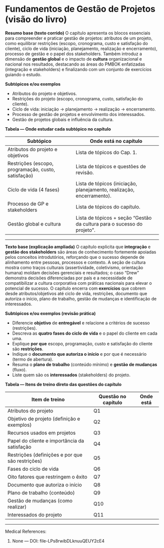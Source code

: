 # Fundamentos de Gestão de Projetos (visão do livro)

**Resumo base (texto corrido)**
O capítulo apresenta os blocos essenciais para compreender e praticar gestão de projetos: atributos de um projeto, como equilibrar restrições (escopo, cronograma, custo e satisfação do cliente), ciclo de vida (iniciação, planejamento, realização e encerramento), processo de gestão e o papel dos stakeholders. Também introduz a dimensão de **gestão global** e o impacto de **cultura** organizacional e nacional nos resultados, destacando as áreas do PMBOK enfatizadas (integração e stakeholders) e finalizando com um conjunto de exercícios guiando o estudo.   

**Subtópicos e/ou exemplos**

* Atributos do projeto e objetivos. 
* Restrições do projeto (escopo, cronograma, custo, satisfação do cliente). 
* Ciclo de vida: iniciação → planejamento → realização → encerramento. 
* Processo de gestão de projetos e envolvimento dos interessados. 
* Gestão de projetos globais e influência da cultura. 

**Tabela — Onde estudar cada subtópico no capítulo**

| Subtópico                                           | Onde está no capítulo                                                     |
| --------------------------------------------------- | ------------------------------------------------------------------------- |
| Atributos do projeto e objetivos                    | Lista de tópicos do Cap. 1.                                               |
| Restrições (escopo, programação, custo, satisfação) | Lista de tópicos e questões de revisão.                                   |
| Ciclo de vida (4 fases)                             | Lista de tópicos (iniciação, planejamento, realização, encerramento).     |
| Processo de GP e stakeholders                       | Lista de tópicos do capítulo.                                             |
| Gestão global e cultura                             | Lista de tópicos + seção “Gestão da cultura para o sucesso do projeto”.   |

---

**Texto base (explicação ampliada)**
O capítulo explicita que **integração** e **gestão dos stakeholders** são áreas de conhecimento fortemente apoiadas pelos conceitos introdutórios, reforçando que o sucesso depende de alinhamento entre pessoas, processos e contexto. A seção de cultura mostra como traços culturais (assertividade, coletivismo, orientação humana) moldam decisões gerenciais e resultados; o caso “Drew” demonstra decisões diferenciadas por país e a necessidade de compatibilizar a cultura corporativa com práticas nacionais para elevar o potencial de sucesso. O capítulo encerra com **exercícios** que cobrem desde atributos/objetivos até ciclo de vida, restrições, documento que autoriza o início, plano de trabalho, gestão de mudanças e identificação de interessados.     

**Subtópicos e/ou exemplos (revisão prática)**

* Diferencie **objetivo** de **entregável** e relacione a critérios de sucesso (restrições). 
* Descreva as **quatro fases do ciclo de vida** e o papel do cliente em cada uma.  
* Explique **por que** escopo, programação, custo e satisfação do cliente são **restrições**. 
* Indique o **documento que autoriza o início** e por que é necessário (termo de abertura). 
* Resuma o **plano de trabalho** (conteúdo mínimo) e **gestão de mudanças** (fluxo). 
* Liste quem são os **interessados** (stakeholders) do projeto. 

**Tabela — Itens de treino direto das questões do capítulo**

| Item de treino                                   | Questão no capítulo | Onde está |
| ------------------------------------------------ | ------------------- | --------- |
| Atributos do projeto                             | Q1                  |           |
| Objetivo de projeto (definição e exemplos)       | Q2                  |           |
| Recursos usados em projetos                      | Q3                  |           |
| Papel do cliente e importância da satisfação     | Q4                  |           |
| Restrições (definições e por que são restrições) | Q5                  |           |
| Fases do ciclo de vida                           | Q6                  |           |
| Oito fatores que restringem o êxito              | Q7                  |           |
| Documento que autoriza o início                  | Q8                  |           |
| Plano de trabalho (conteúdo)                     | Q9                  |           |
| Gestão de mudanças (como realizar)               | Q10                 |           |
| Interessados do projeto                          | Q11                 |           |

---


Medical References:
1. None — DOI: file-LPs8rwibDLknuuQEUY2cE4
